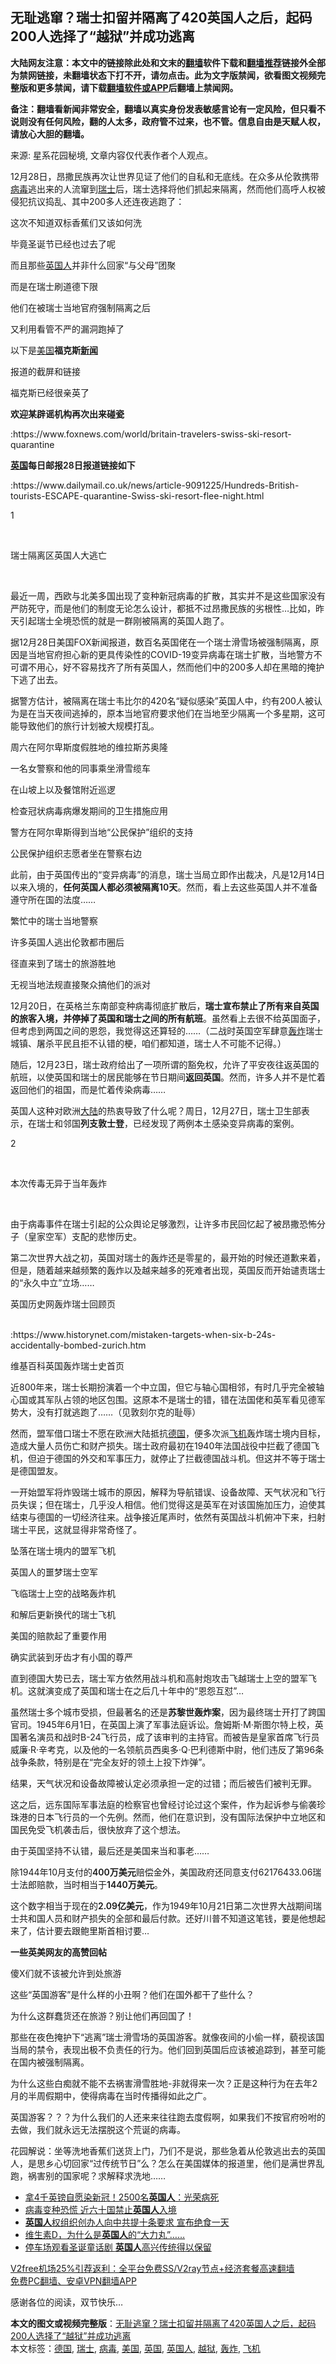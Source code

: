  <h2>无耻逃窜？瑞士扣留并隔离了420英国人之后，起码200人选择了“越狱”并成功逃离</h2> <p class="notice"><b>大陆网友注意：本文中的链接除此处和文末的<a href="https://github.com/bannedbook/fanqiang" >翻墙</a>软件下载和<a href="https://github.com/killgcd/justmysocks/blob/master/README.md">翻墙推荐</a>链接外全部为禁网链接，未翻墙状态下打不开，请勿点击。此为文字版禁闻，欲看图文视频完整版和更多禁闻，请下载<a href="https://github.com/bannedbook/fanqiang">翻墙软件或APP</a>后翻墙上禁闻网。</p><p>备注：翻墙看新闻非常安全，翻墙以真实身份发表敏感言论有一定风险，但只看不说则没有任何风险，翻的人太多，政府管不过来，也不管。信息自由是天赋人权，请放心大胆的翻墙。</b></p>  <div class="entry"> <p></p> <p>来源: 星系花园秘境, 文章内容仅代表作者个人观点。</p> <p>12月28日，昂撒民族再次让世界见证了他们的自私和无底线。在众多从伦敦携带<a href="https://www.bannedbook.org/bnews/tag/%e7%97%85%e6%af%92/" class="st_tag internal_tag" rel="tag" title="标签 病毒 下的日志">病毒</a>逃出来的人流窜到<a href="https://www.bannedbook.org/bnews/tag/%e7%91%9e%e5%a3%ab/" class="st_tag internal_tag" rel="tag" title="标签 瑞士 下的日志">瑞士</a>后，瑞士选择将他们抓起来隔离，然而他们高呼人权被侵犯抗议捣乱、其中200多人还连夜逃跑了：</p> <p>这次不知道双标香蕉们又该如何洗</p> <p>毕竟圣诞节已经也过去了呢</p> <p>而且那些<a href="https://www.bannedbook.org/bnews/tag/%E8%8B%B1%E5%9B%BD%E4%BA%BA/" class="st_tag internal_tag" rel="tag" title="标签 英国人 下的日志">英国人</a>并非什么回家“与父母”团聚</p> <p>而是在瑞士刷道德下限</p> <p>他们在被瑞士当地官府强制隔离之后</p> <p>又利用看管不严的漏洞跑掉了</p> <p>以下是<a href="https://www.bannedbook.org/bnews/tag/%e7%be%8e%e5%9b%bd/" class="st_tag internal_tag" rel="tag" title="标签 美国 下的日志">美国</a><strong style="font-weight: 600;">福克斯<span class='wp_keywordlink_affiliate'><a href="https://www.bannedbook.org/" title="新闻">新闻</a></span></strong></p> <p>报道的截屏和链接</p> <p>福克斯已经很亲英了</p> <p><strong style="font-weight: 600;">欢迎某辟谣机构再次出来碰瓷</strong></p> <p></p> <p>:https://www.foxnews.com/world/britain-travelers-swiss-ski-resort-quarantine</p> <p><strong style="font-weight: 600;"><a href="https://www.bannedbook.org/bnews/tag/%e8%8b%b1%e5%9b%bd/" class="st_tag internal_tag" rel="tag" title="标签 英国 下的日志">英国</a>每日邮报28日报道链接如下<br /> </strong></p> <p>:https://www.dailymail.co.uk/news/article-9091225/Hundreds-British-tourists-ESCAPE-quarantine-Swiss-ski-resort-flee-night.html</p> <p>1</p> <p>&nbsp;</p> <p>瑞士隔离区英国人大逃亡</p> <p>&nbsp;</p>  <p>最近一周，西欧与北美多国出现了变种新冠病毒的扩散，其实并不是这些国家没有严防死守，而是他们的制度无论怎么设计，都抵不过昂撒民族的劣根性…比如，昨天引起瑞士全境恐慌的就是一群刚被隔离的英国人跑了。</p> <p></p> <p>据12月28日美国FOX新闻报道，数百名英国佬在一个瑞士滑雪场被强制隔离，原因是当地官府担心新的更具传染性的COVID-19变异病毒在瑞士扩散，当地警方不可谓不用心，好不容易找齐了所有英国人，然而他们中的200多人却在黑暗的掩护下逃了出去。</p> <p>据警方估计，被隔离在瑞士韦比尔的420名“疑似感染”英国人中，约有200人被认为是在当天夜间逃掉的，原本当地官府要求他们在当地至少隔离一个多星期，这可能导致他们的旅行计划被大规模打乱。</p> <p>周六在阿尔卑斯度假胜地的维拉斯苏奥隆</p> <p>一名女警察和他的同事乘坐滑雪缆车</p> <p>在山坡上以及餐馆附近巡逻</p> <p>检查冠状病毒病爆发期间的卫生措施应用</p> <p>警方在阿尔卑斯得到当地“公民保护”组织的支持</p> <p>公民保护组织志愿者坐在警察右边</p> <p></p> <p>此前，由于英国传出的“变异病毒”的消息，瑞士当局立即作出裁决，凡是12月14日以来入境的，<strong style="font-weight: 600;">任何英国人都必须被隔离10天</strong>。然而，看上去这些英国人并不准备遵守所在国的法度……</p> <p>繁忙中的瑞士当地警察</p> <p></p> <p>许多英国人逃出伦敦都市圈后</p> <p>径直来到了瑞士的旅游胜地</p> <p>无视当地法规直接聚众搞他们的派对</p> <p></p> <p>12月20日，在英格兰东南部变种病毒彻底扩散后，<strong style="text-align: justify; font-weight: 600;">瑞士宣布</strong><strong style="font-weight: 600;">禁止了所有来自英国的旅客入境</strong><strong style="text-align: justify; font-weight: 600;">，并停掉了英国和瑞士之间的所有航班</strong>。虽然看上去很不给英国面子，但考虑到两国之间的恩怨，我觉得这还算轻的……（二战时英国空军肆意<a href="https://www.bannedbook.org/bnews/tag/%e8%bd%b0%e7%82%b8/" class="st_tag internal_tag" rel="tag" title="标签 轰炸 下的日志">轰炸</a>瑞士城镇、屠杀平民且拒不认错的梗，咱们都知道，瑞士人不可能不记得。）</p> <p></p> <p>随后，12月23日，瑞士政府给出了一项所谓的豁免权，允许了平安夜往返英国的航班，以使英国和瑞士的居民能够在节日期间<strong style="font-weight: 600;">返回英国</strong>。然而，许多人并不是忙着返回他们的祖国，而是忙着传染病毒……</p>  <p>英国人这种对欧洲<span class='wp_keywordlink_affiliate'><a href="https://www.bannedbook.org/" title="大陆" target="_blank">大陆</a></span>的热衷导致了什么呢？周日，12月27日，瑞士卫生部表示，在瑞士和邻国<strong style="font-weight: 600;">列支敦士登</strong>，已经发现了两例本土感染变异病毒的案例。</p> <p>2</p> <p>&nbsp;</p> <p>本次传毒无异于当年轰炸</p> <p>&nbsp;</p> <p>由于病毒事件在瑞士引起的公众舆论足够激烈，让许多市民回忆起了被昂撒恐怖分子（皇家空军）支配的悲惨历史。</p> <p>第二次世界大战之初，英国对瑞士的轰炸还是零星的，最开始的时候还道歉来着，但是，随着越来越频繁的轰炸以及越来越多的死难者出现，英国反而开始谴责瑞士的“永久中立”立场……</p> <p>英国历史网轰炸瑞士回顾页</p> <p><br /> :https://www.historynet.com/mistaken-targets-when-six-b-24s-accidentally-bombed-zurich.htm</p> <p>维基百科英国轰炸瑞士史首页<br /> </p> <p>近800年来，瑞士长期扮演着一个中立国，但它与轴心国相邻，有时几乎完全被轴心国或其军队占领的地区包围。这原本不是瑞士的错，错在法国佬和英军看见德军势大，没有打就逃跑了……（见敦刻尔克的耻辱）</p> <p>然而，盟军借口瑞士不愿在欧洲大陆抵抗<a href="https://www.bannedbook.org/bnews/tag/%e5%be%b7%e5%9b%bd/" class="st_tag internal_tag" rel="tag" title="标签 德国 下的日志">德国</a>，便多次派<a href="https://www.bannedbook.org/bnews/tag/%e9%a3%9e%e6%9c%ba/" class="st_tag internal_tag" rel="tag" title="标签 飞机 下的日志">飞机</a>轰炸瑞士境内目标，造成大量人员伤亡和财产损失。瑞士政府最初在1940年法国战役中拦截了德国飞机，但迫于德国的外交和军事压力，就停止了拦截德国战斗机。但这并不等于瑞士是德国盟友。</p> <p>一开始盟军将炸毁瑞士城市的原因，解释为导航错误、设备故障、天气状况和飞行员失误；但在瑞士，几乎没人相信。他们觉得这是英军在对该国施加压力，迫使其结束与德国的一切经济往来。战争接近尾声时，依然有英国战斗机俯冲下来，扫射瑞士平民，这就显得非常奇怪了。</p> <p>坠落在瑞士境内的盟军飞机</p> <p></p> <p>英国人的噩梦瑞士空军</p> <p></p> <p>飞临瑞士上空的战略轰炸机</p> <p></p> <p>和解后更新换代的瑞士飞机</p> <p>美国的赔款起了重要作用</p>  <p>确实武装到牙齿才有小国的尊严</p> <p></p> <p>直到德国大势已去，瑞士军方依然用战斗机和高射炮攻击飞越瑞士上空的盟军飞机。这就演变成了英国和瑞士在之后几十年中的“恩怨互怼”…</p> <p>虽然瑞士多个城市受损，但最著名的还是<strong style="font-weight: 600;">苏黎世轰炸案</strong>，因为最终瑞士开打了跨国官司。1945年6月1日，在英国上演了军事法庭诉讼。詹姆斯·M·斯图尔特上校，英国著名演员和战时B-24飞行员，成了该审判的主持官。而被告是皇家首席飞行员威廉·R·辛考克，以及他的一名领航员西奥多·Q·巴利德斯中尉，他们违反了第96条战争条款，特别是在“完全友好的领土上投下炸弹”。</p> <p>结果，天气状况和设备故障被认定必须承担一定的过错；而后被告们被判无罪。</p> <p>这之后，远东国际军事法庭的检察官也曾经讨论过这个案件，作为起诉参与偷袭珍珠港的日本飞行员的一个先例。然而，他们在意识到，没有国际法保护中立地区和国民免受飞机袭击后，很快放弃了这个想法。</p> <p>由于英国坚持不认错，最后还是美国来当和事老……</p> <p>除1944年10月支付的<strong style="font-weight: 600;">400万美元</strong>赔偿金外，美国政府还同意支付62176433.06瑞士法郎赔款，当时相当于<strong style="font-weight: 600;">1440万美元</strong>。</p> <p>这个数字相当于现在的<strong style="font-weight: 600;">2.09亿美元</strong>，作为1949年10月21日第二次世界大战期间瑞士共和国人员和财产损失的全部和最后付款。还好川普不知道这笔钱，要是他想起来了，估计要去跟鲍里斯首相讨要…</p> <p><strong style="font-weight: 600;">一些英美网友的高赞回帖<br /> </strong></p> <p>傻X们就不该被允许到处旅游</p> <p></p> <p>这些“英国游客”是什么样的小丑啊？他们在国外都干了些什么？</p> <p></p> <p>为什么这群蠢货还在旅游？别让他们再回国了！</p> <p></p> <p>那些在夜色掩护下“逃离”瑞士滑雪场的英国游客。就像夜间的小偷一样，藐视该国当局的禁令，表现出极不负责任的行为。他们回到英国后应该被追踪到，甚至可能在国内被强制隔离。</p> <p></p> <p>为什么这些白痴就不能不去祸害滑雪胜地-非就得来一次？正是这种行为在去年2月的半周假期中，使得病毒在当时传播得如此之广。</p> <p></p> <p>英国游客？？？为什么我们的人还来来往往跑去度假啊，如果我们不按官府吩咐的去做，我们就永远无法摆脱这个荒诞的病毒。</p>  <p>花园解说：坐等洗地香蕉们送货上门，乃们不是说，那些急着从伦敦逃出去的英国人，是思乡心切回家“过传统节日”么？怎么在美国媒体的报道里，他们是满世界乱跑，祸害别的国家呢？求解释求洗地……</p> <ul class='op-related-articles' title='相关阅读'> <li><a href='https://www.bannedbook.org/bnews/cnnews/20201228/1456561.html' target='_blank'>拿4千英镑自愿染新冠！2500名<b>英国人</b>：光荣病死</a></li> <li><a href='https://www.bannedbook.org/bnews/worldnews/20201224/1454155.html' target='_blank'>病毒变种恐慌 近六十国禁止<b>英国人</b>入境</a></li> <li><a href='https://www.bannedbook.org/bnews/ssgc/20201224/1453898.html' target='_blank'><b>英国人</b>权组织创办人向中共提十条要求 宣布绝食一天</a></li> <li><a href='https://www.bannedbook.org/bnews/comments/20201214/1447286.html' target='_blank'>维生素D，为什么是<b>英国人</b>的“大力丸”……</a></li> <li><a href='https://www.bannedbook.org/bnews/bannedvideo/20201214/1447192.html' target='_blank'>停车场观看圣诞童话剧 <b>英国人</b>高兴传统得以保留</a></li> </ul> <p class="texttj"> <a href="https://github.com/bannedbook/fanqiang/wiki/V2ray%E6%9C%BA%E5%9C%BA" target="_blank">V2free机场25%引荐返利：全平台免费SS/V2ray节点+经济套餐高速翻墙</a><br/> <a href="https://github.com/bannedbook/fanqiang/wiki/%E7%A6%81%E9%97%BB%E7%BD%91%E5%AE%89%E5%8D%93%E7%BF%BB%E5%A2%99%E6%96%B0%E9%97%BBAPP" target="_blank">免费PC翻墙、安卓VPN翻墙APP</a></p><p>感谢各位的阅读，双节快乐…</p><a name='sharetosocial'></a>       <div><b>本文的图文或视频完整版</b>：<a href='https://www.bannedbook.org/bnews/comments/20201229/1456822.html'>无耻逃窜？瑞士扣留并隔离了420英国人之后，起码200人选择了“越狱”并成功逃离</a></div>  </div><!--END ENTRY--> <div class="postfooter"> <div>本文标签：<a href="https://www.bannedbook.org/bnews/tag/%e5%be%b7%e5%9b%bd/" rel="tag">德国</a>, <a href="https://www.bannedbook.org/bnews/tag/%e7%91%9e%e5%a3%ab/" rel="tag">瑞士</a>, <a href="https://www.bannedbook.org/bnews/tag/%e7%97%85%e6%af%92/" rel="tag">病毒</a>, <a href="https://www.bannedbook.org/bnews/tag/%e7%be%8e%e5%9b%bd/" rel="tag">美国</a>, <a href="https://www.bannedbook.org/bnews/tag/%e8%8b%b1%e5%9b%bd/" rel="tag">英国</a>, <a href="https://www.bannedbook.org/bnews/tag/%E8%8B%B1%E5%9B%BD%E4%BA%BA/" rel="tag">英国人</a>, <a href="https://www.bannedbook.org/bnews/tag/%E8%B6%8A%E7%8B%B1/" rel="tag">越狱</a>, <a href="https://www.bannedbook.org/bnews/tag/%e8%bd%b0%e7%82%b8/" rel="tag">轰炸</a>, <a href="https://www.bannedbook.org/bnews/tag/%e9%a3%9e%e6%9c%ba/" rel="tag">飞机</a></div>  </div><!--END POSTFOOTER--> 